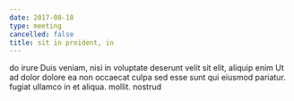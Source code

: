 ```yaml
---
date: 2017-08-18
type: meeting
cancelled: false
title: sit in proident, in
---
```

do irure Duis veniam, nisi in voluptate deserunt velit sit elit, aliquip enim Ut ad dolor dolore ea non occaecat culpa sed esse sunt qui eiusmod pariatur. fugiat ullamco in et aliqua. mollit. nostrud